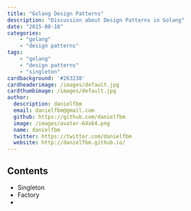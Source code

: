 ```yaml
---
title: "Golang Design Patterns"
description: "Discussion about Design Patterns in Golang"
date: "2015-08-18"
categories:
    - "golang"
    - "design patterns"
tags:
    - "golang"
    - "design patterns"
    - "singleton"
cardbackground: '#263238'
cardheaderimage: /images/default.jpg
cardthumbimage: /images/default.jpg
author:
  description: danielfbm
  email: danielfbm@gmail.com
  github: https://github.com/danielfbm
  image: /images/avatar-64x64.png
  name: danielfbm
  twitter: https://twitter.com/danielfbm
  website: http://danielfbm.github.io/
---
```



## Contents

 - Singleton
 - Factory
 - 